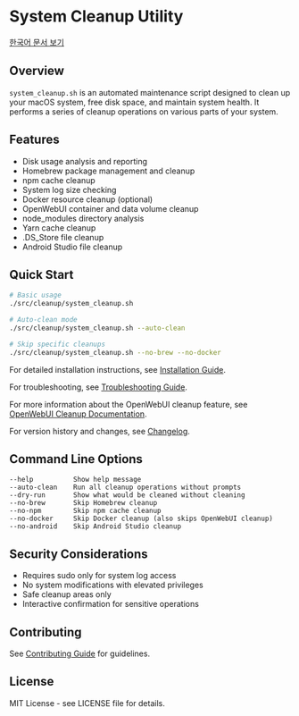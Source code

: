 # System Cleanup Utility

[한국어 문서 보기](README.kr.md)

## Overview

`system_cleanup.sh` is an automated maintenance script designed to clean up your macOS system, free disk space, and maintain system health. It performs a series of cleanup operations on various parts of your system.

## Features

- Disk usage analysis and reporting
- Homebrew package management and cleanup
- npm cache cleanup
- System log size checking
- Docker resource cleanup (optional)
- OpenWebUI container and data volume cleanup
- node_modules directory analysis
- Yarn cache cleanup
- .DS_Store file cleanup
- Android Studio file cleanup

## Quick Start

```bash
# Basic usage
./src/cleanup/system_cleanup.sh

# Auto-clean mode
./src/cleanup/system_cleanup.sh --auto-clean

# Skip specific cleanups
./src/cleanup/system_cleanup.sh --no-brew --no-docker
```

For detailed installation instructions, see [Installation Guide](../common/INSTALLATION.md).

For troubleshooting, see [Troubleshooting Guide](TROUBLESHOOTING.md).

For more information about the OpenWebUI cleanup feature, see [OpenWebUI Cleanup Documentation](OPENWEBUI.md).

For version history and changes, see [Changelog](CHANGELOG.md).

## Command Line Options

```
--help          Show help message
--auto-clean    Run all cleanup operations without prompts
--dry-run       Show what would be cleaned without cleaning
--no-brew       Skip Homebrew cleanup
--no-npm        Skip npm cache cleanup
--no-docker     Skip Docker cleanup (also skips OpenWebUI cleanup)
--no-android    Skip Android Studio cleanup
```

## Security Considerations

- Requires sudo only for system log access
- No system modifications with elevated privileges
- Safe cleanup areas only
- Interactive confirmation for sensitive operations

## Contributing

See [Contributing Guide](../common/CONTRIBUTING.md) for guidelines.

## License

MIT License - see LICENSE file for details.
